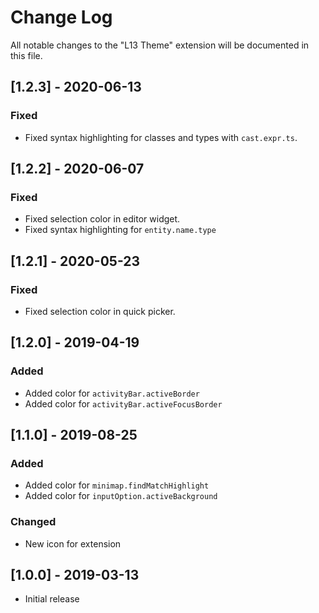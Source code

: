 # Change Log
All notable changes to the "L13 Theme" extension will be documented in this file.

## [1.2.3] - 2020-06-13

### Fixed
- Fixed syntax highlighting for classes and types with `cast.expr.ts`.

## [1.2.2] - 2020-06-07

### Fixed
- Fixed selection color in editor widget.
- Fixed syntax highlighting for `entity.name.type`

## [1.2.1] - 2020-05-23

### Fixed
- Fixed selection color in quick picker.

## [1.2.0] - 2019-04-19

### Added
- Added color for `activityBar.activeBorder`
- Added color for `activityBar.activeFocusBorder`

## [1.1.0] - 2019-08-25

### Added
- Added color for `minimap.findMatchHighlight`
- Added color for `inputOption.activeBackground`

### Changed
- New icon for extension

## [1.0.0] - 2019-03-13
- Initial release